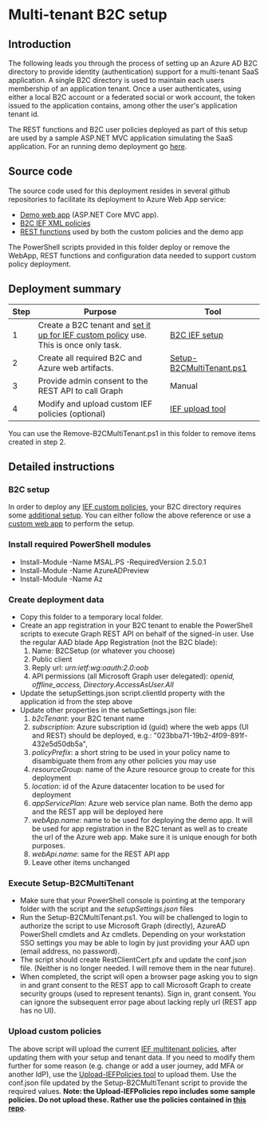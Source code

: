# Multi-tenant B2C setup
## Introduction
The following leads you through the process of setting up an Azure AD B2C directory to provide identity (authentication) support for a multi-tenant SaaS application. A single B2C directory is used to maintain each users membership of an application tenant. Once a user authenticates, using either a local B2C account or a federated social or work account, the token issued to the application contains, among other the user's application tenant id.

The REST functions and B2C user policies deployed as part of this setup are used by a sample ASP.NET MVC application simulating the SaaS application. For an running demo deployment go [here](https://b2cmultitenant.azurewebsites.net).

## Source code
The source code used for this deployment resides in several github repositories to facilitate its deployment to Azure Web App service:
- [Demo web app](https://github.com/mrochon/b2c-mt-webapp) (ASP.NET Core MVC app).
- [B2C IEF XML policies](https://github.com/mrochon/b2csamples/tree/master/Policies/MultiTenant) 
- [REST functions](https://github.com/mrochon/b2c-mt-rest) used by both the custom policies and the demo app

The PowerShell scripts provided in this folder deploy or remove the WebApp, REST functions and configuration data needed to support custom policy deployment.

## Deployment summary

| Step  | Purpose  | Tool  |
|---|---|---|
| 1  | Create a B2C tenant and [set it up for IEF custom policy](https://docs.microsoft.com/en-us/azure/active-directory-b2c/custom-policy-get-started?tabs=applications) use. This is once only task. |  [B2C IEF setup](https://b2ciefsetup.azurewebsites.net/) |
| 2  | Create all required B2C and Azure web artifacts.  |  [Setup-B2CMultiTenant.ps1](https://github.com/mrochon/b2csamples/blob/master/Scripts/MultiTenant/Setup-B2CMultiTenant.ps1) |
| 3  | Provide admin consent to the REST API to call Graph  | Manual  |
| 4 | Modify and upload custom IEF policies (optional) |  [IEF upload tool](https://github.com/mrochon/b2cief-upload) |

You can use the Remove-B2CMultiTenant.ps1 in this folder to remove items created in step 2.


## Detailed instructions

### B2C setup
In order to deploy any [IEF custom policies](https://docs.microsoft.com/en-us/azure/active-directory-b2c/custom-policy-overview), your B2C directory requires some [additional setup](https://docs.microsoft.com/en-us/azure/active-directory-b2c/custom-policy-get-started?tabs=applications). You can either follow the above reference or use a [custom web app](https://b2ciefsetup.azurewebsites.net/) to perform the setup.


### Install required PowerShell modules
- Install-Module -Name MSAL.PS -RequiredVersion 2.5.0.1
- Install-Module -Name AzureADPreview
- Install-Module -Name Az

### Create deployment data
- Copy this folder to a temporary local folder.
- Create an app registration in your B2C tenant to enable the PowerShell scripts to execute Graph REST API on behalf of the signed-in user. Use the regular AAD blade App Registration (not the B2C blade):
    1. Name: B2CSetup (or whatever you choose)
    2. Public client
    3. Reply url: *urn:ietf:wg:oauth:2.0:oob*
    4. API permissions (all Microsoft Graph user delegated): *openid, offline_access, Directory.AccessAsUser.All*
- Update the setupSettings.json script.clientId property with the application id from the step above
- Update other properties in the setupSettings.json file:
    1. *b2cTenant*: your B2C tenant name 
	2. *subscription*: Azure subscription id (guid) where the web apps (UI and REST) should be deployed, e.g.: "023bba71-19b2-4f09-891f-432e5d50db5a",
    2. *policyPrefix*: a short string to be used in your policy name to disambiguate them from any other policies you may use
    3. *resourceGroup*: name of the Azure resource group to create for this deployment
    4. *location*: id of the Azure datacenter location to be used for deployment
    5. *appServicePlan*: Azure web service plan name. Both the demo app and the REST app will be deployed here
    6. *webApp.name*: name to be used for deploying the demo app. It will be used for app registration in the B2C tenant as well as to create the url of the Azure web app. Make sure it is unique enough for both purposes.
    7. *webApi.name*: same for the REST API app
    9. Leave other items unchanged

### Execute Setup-B2CMultiTenant
- Make sure that your PowerShell console is pointing at the temporary folder with the script and the *setupSettings.json* files
- Run the Setup-B2CMultiTenant.ps1. You will be challenged to login to authorize the script to use Microsoft Graph (directly), AzureAD PowerShell cmdlets and Az cmdlets. Depending on your workstation SSO settings you may be able to login by just providing your AAD upn (email address, no password).
- The script should create RestClientCert.pfx and update the conf.json file. (Neither is no longer needed. I will remove them in the near future). 
- When completed, the script will open a browser page asking you to sign in and grant consent to the REST app to call Microsoft Graph to create security groups (used to represent tenants). Sign in, grant consent. You can ignore the subsequent error page about lacking reply url (REST app has no UI).

### Upload custom policies

The above script will upload the current [IEF multitenant policies](https://github.com/mrochon/b2csamples/tree/master/Policies/MultiTenant), after updating them with your setup and tenant data. If you need to modify them further for some reason (e.g. change or add a user journey, add MFA or another IdP), use the [Upload-IEFPolicies tool](https://github.com/mrochon/b2cief-upload) to upload them. Use the conf.json file updated by the Setup-B2CMultiTenant script to provide the required values. **Note: the Upload-IEFPolicies repo includes some sample policies. Do not upload these. Rather use the policies contained in [this repo](https://github.com/mrochon/b2csamples/tree/master/Policies/MultiTenant).**

